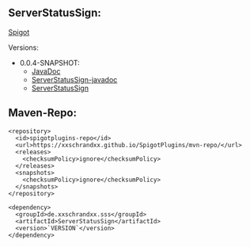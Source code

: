 ## ServerStatusSign:
[Spigot](https://www.spigotmc.org/resources/serverstatussigns.73050/)

Versions:
  * 0.0.4-SNAPSHOT:
    * [JavaDoc](https://xxschrandxx.github.io/SpigotPlugins/ServerStatusSign/0.0.4-SNAPSHOT/apidocs/)
    * [ServerStatusSign-javadoc](https://xxschrandxx.github.io/SpigotPlugins/ServerStatusSign/0.0.4-SNAPSHOT/ServerStatusSign-0.0.4-SNAPSHOT-javadoc.jar)
    * [ServerStatusSign](https://xxschrandxx.github.io/SpigotPlugins/ServerStatusSign/0.0.4-SNAPSHOT/ServerStatusSign-0.0.4-SNAPSHOT.jar)
## Maven-Repo:
```
<repository>
  <id>spigotplugins-repo</id>
  <url>https://xxschrandxx.github.io/SpigotPlugins/mvn-repo/</url>
  <releases>
    <checksumPolicy>ignore</checksumPolicy>
  </releases>
  <snapshots>
    <checksumPolicy>ignore</checksumPolicy>
  </snapshots>
</repository>

<dependency>
  <groupId>de.xxschrandxx.sss</groupId>
  <artifactId>ServerStatusSign</artifactId>
  <version>`VERSION`</version>
</dependency>
```
